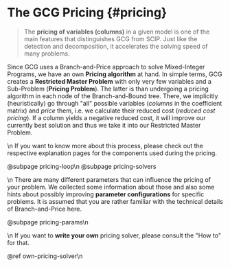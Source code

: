 # The GCG Pricing {#pricing}

> The **pricing of variables (columns)** in a given model is one of the main features that
> distinguishes GCG from SCIP. Just like the detection and decomposition,
> it accelerates the solving speed of many problems.

Since GCG uses a Branch-and-Price approach to solve Mixed-Integer Programs, we have an own
**Pricing algorithm** at hand. In simple terms, GCG creates a **Restricted Master Problem**
with only very few variables and a Sub-Problem (**Pricing Problem**).
The latter is than undergoing a pricing algorithm in each node of the Branch-and-Bound tree.
There, we implicitly (heuristically) go through "all" possible variables (*columns* in the coefficient matrix) and
*price* them, i.e. we calculate their reduced cost (*reduced cost pricing*).
If a column yields a negative reduced cost, it will improve our currently best
solution and thus we take it into our Restricted Master Problem.

\n
If you want to know more about this process, please check out the respective explanation pages
for the components used during the pricing.

@subpage pricing-loop\n
@subpage pricing-solvers

\n
There are many different parameters that can influence the pricing of your problem.
We collected some information about those and also some hints about possibly improving
**parameter configurations** for specific problems.
It is assumed that you are rather familiar with the technical details of Branch-and-Price here.

@subpage pricing-params\n

\n
If you want to **write your own** pricing solver, please consult the "How to"
for that.

@ref own-pricing-solver\n
